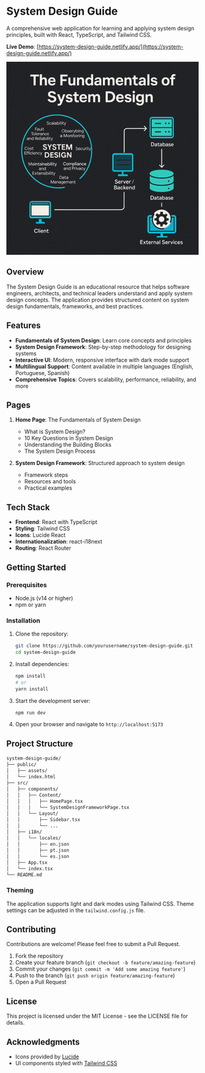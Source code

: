 # System Design Guide

A comprehensive web application for learning and applying system design principles, built with React, TypeScript, and Tailwind CSS.

**Live Demo**: [https://system-design-guide.netlify.app/](https://system-design-guide.netlify.app/)

![System Design Guide](public/system-design.png)

## Overview

The System Design Guide is an educational resource that helps software engineers, architects, and technical leaders understand and apply system design concepts. The application provides structured content on system design fundamentals, frameworks, and best practices.

## Features

- **Fundamentals of System Design**: Learn core concepts and principles
- **System Design Framework**: Step-by-step methodology for designing systems
- **Interactive UI**: Modern, responsive interface with dark mode support
- **Multilingual Support**: Content available in multiple languages (English, Portuguese, Spanish)
- **Comprehensive Topics**: Covers scalability, performance, reliability, and more

## Pages

1. **Home Page**: The Fundamentals of System Design
   - What is System Design?
   - 10 Key Questions in System Design
   - Understanding the Building Blocks
   - The System Design Process

2. **System Design Framework**: Structured approach to system design
   - Framework steps
   - Resources and tools
   - Practical examples

## Tech Stack

- **Frontend**: React with TypeScript
- **Styling**: Tailwind CSS
- **Icons**: Lucide React
- **Internationalization**: react-i18next
- **Routing**: React Router

## Getting Started

### Prerequisites

- Node.js (v14 or higher)
- npm or yarn

### Installation

1. Clone the repository:
   ```bash
   git clone https://github.com/yourusername/system-design-guide.git
   cd system-design-guide
   ```

2. Install dependencies:
   ```bash
   npm install
   # or
   yarn install
   ```

3. Start the development server:
   ```bash
   npm run dev
   ```

4. Open your browser and navigate to `http://localhost:5173`

## Project Structure

```
system-design-guide/
├── public/
│   ├── assets/
│   └── index.html
├── src/
│   ├── components/
│   │   ├── Content/
│   │   │   ├── HomePage.tsx
│   │   │   └── SystemDesignFrameworkPage.tsx
│   │   └── Layout/
│   │       ├── Sidebar.tsx
│   │       └── ...
│   ├── i18n/
│   │   └── locales/
│   │       ├── en.json
│   │       ├── pt.json
│   │       └── es.json
│   ├── App.tsx
│   └── index.tsx
└── README.md
```

### Theming

The application supports light and dark modes using Tailwind CSS. Theme settings can be adjusted in the `tailwind.config.js` file.

## Contributing

Contributions are welcome! Please feel free to submit a Pull Request.

1. Fork the repository
2. Create your feature branch (`git checkout -b feature/amazing-feature`)
3. Commit your changes (`git commit -m 'Add some amazing feature'`)
4. Push to the branch (`git push origin feature/amazing-feature`)
5. Open a Pull Request

## License

This project is licensed under the MIT License - see the LICENSE file for details.

## Acknowledgments

- Icons provided by [Lucide](https://lucide.dev/)
- UI components styled with [Tailwind CSS](https://tailwindcss.com/)
